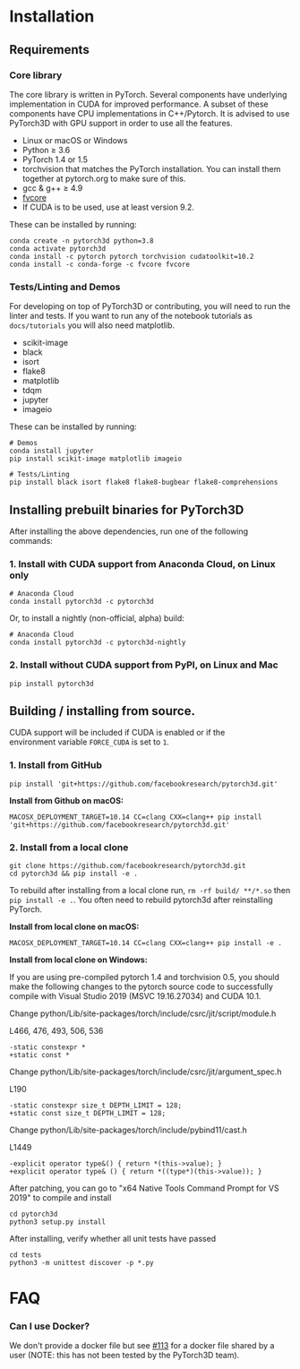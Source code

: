 # Installation


## Requirements

### Core library

The core library is written in PyTorch. Several components have underlying implementation in CUDA for improved performance. A subset of these components have CPU implementations in C++/Pytorch. It is advised to use PyTorch3D with GPU support in order to use all the features.

- Linux or macOS or Windows
- Python ≥ 3.6
- PyTorch 1.4 or 1.5
- torchvision that matches the PyTorch installation. You can install them together at pytorch.org to make sure of this.
- gcc & g++ ≥ 4.9
- [fvcore](https://github.com/facebookresearch/fvcore)
- If CUDA is to be used, use at least version 9.2.

These can be installed by running:
```
conda create -n pytorch3d python=3.8
conda activate pytorch3d
conda install -c pytorch pytorch torchvision cudatoolkit=10.2
conda install -c conda-forge -c fvcore fvcore
```

### Tests/Linting and Demos

For developing on top of PyTorch3D or contributing, you will need to run the linter and tests. If you want to run any of the notebook tutorials as `docs/tutorials` you will also need matplotlib.
- scikit-image
- black
- isort
- flake8
- matplotlib
- tdqm
- jupyter
- imageio

These can be installed by running:
```
# Demos
conda install jupyter
pip install scikit-image matplotlib imageio

# Tests/Linting
pip install black isort flake8 flake8-bugbear flake8-comprehensions
```

## Installing prebuilt binaries for PyTorch3D
After installing the above dependencies, run one of the following commands:

### 1. Install with CUDA support from Anaconda Cloud, on Linux only

```
# Anaconda Cloud
conda install pytorch3d -c pytorch3d
```

Or, to install a nightly (non-official, alpha) build:
```
# Anaconda Cloud
conda install pytorch3d -c pytorch3d-nightly
```
### 2. Install without CUDA support from PyPI, on Linux and Mac
```
pip install pytorch3d
```

## Building / installing from source.
CUDA support will be included if CUDA is enabled or if the environment variable
`FORCE_CUDA` is set to `1`.

### 1. Install from GitHub
```
pip install 'git+https://github.com/facebookresearch/pytorch3d.git'
```

**Install from Github on macOS:**
```
MACOSX_DEPLOYMENT_TARGET=10.14 CC=clang CXX=clang++ pip install 'git+https://github.com/facebookresearch/pytorch3d.git'
```

### 2. Install from a local clone
```
git clone https://github.com/facebookresearch/pytorch3d.git
cd pytorch3d && pip install -e .
```
To rebuild after installing from a local clone run, `rm -rf build/ **/*.so` then `pip install -e .`. You often need to rebuild pytorch3d after reinstalling PyTorch.

**Install from local clone on macOS:**
```
MACOSX_DEPLOYMENT_TARGET=10.14 CC=clang CXX=clang++ pip install -e .
```

**Install from local clone on Windows:**

If you are using pre-compiled pytorch 1.4 and torchvision 0.5, you should make the following changes to the pytorch source code to successfully compile with Visual Studio 2019 (MSVC 19.16.27034) and CUDA 10.1.

Change python/Lib/site-packages/torch/include/csrc/jit/script/module.h

L466, 476, 493, 506, 536
```
-static constexpr *
+static const *
```
Change python/Lib/site-packages/torch/include/csrc/jit/argument_spec.h

L190
```
-static constexpr size_t DEPTH_LIMIT = 128;
+static const size_t DEPTH_LIMIT = 128;
```

Change python/Lib/site-packages/torch/include/pybind11/cast.h

L1449
```
-explicit operator type&() { return *(this->value); }
+explicit operator type& () { return *((type*)(this->value)); }
```

After patching, you can go to "x64 Native Tools Command Prompt for VS 2019" to compile and install
```
cd pytorch3d
python3 setup.py install
```
After installing, verify whether all unit tests have passed
```
cd tests
python3 -m unittest discover -p *.py
```

# FAQ

### Can I use Docker?

We don't provide a docker file but see [#113](https://github.com/facebookresearch/pytorch3d/issues/113) for a docker file shared by a user (NOTE: this has not been tested by the PyTorch3D team).
